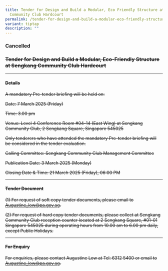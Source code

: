 ```yaml
---
title: Tender for Design and Build a Modular, Eco Friendly Structure at Sengkang
  Community Club Hardcourt
permalink: /tender-for-design-and-build-a-modular-eco-friendly-structure-at-sengkang-community-club-hardcourt/
variant: tiptap
description: ""
---
```

<h3>Cancelled</h3>
<h3><s>Tender for Design and Build a Modular, Eco-Friendly Structure at Sengkang Community Club Hardcourt</s></h3>
<hr>
<h4><s>Details</s></h4>
<p><s>A mandatory Pre-tender briefing will be held on:</s>
</p>
<p><s>Date: 7 March 2025 (Friday)</s>
</p>
<p><s>Time: 3.00 pm</s>
</p>
<p><s>Venue: Level 4 Conference Room #04-14 (East Wing) at Sengkang Community Club, 2 Sengkang Square, Singapore 545025</s>
</p>
<p><s>Only tenderers who have attended the mandatory Pre-tender briefing will be considered in the tender evaluation.</s>
</p>
<p><s>Calling Committee: Sengkang Community Club Management Committee</s>
</p>
<p><s>Publication Date: 3 March 2025 (Monday)</s>
</p>
<p><s>Closing Date &amp; Time: 21 March 2025 (Friday), 06:00 PM</s>
</p>
<hr>
<h4><s>Tender Document</s></h4>
<p><s>(1) For request of soft copy tender documents, please email to <a href="mailto:Augustine_low@pa.gov.sg" rel="noopener noreferrer nofollow" target="_blank">Augustine_low@pa.gov.sg</a>.</s>
</p>
<p><s>(2) For request of hard copy tender documents, please collect at Sengkang Community Club reception counter located at 2 Sengkang Square, #01-01 Singapore 545025 during operating hours from 10.00 am to 6.00 pm daily, except Public Holidays.</s>
</p>
<hr>
<p></p>
<h4><s>For Enquiry</s></h4>
<p><s>For enquiries, please contact Augustine Low at Tel: 6312 5400 or email to <a href="mailto:Augustine_low@pa.gov.sg" rel="noopener noreferrer nofollow" target="_blank">Augustine_low@pa.gov.sg</a>.</s>
</p>